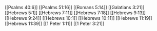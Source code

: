 [[Psalms 40:6]]
[[Psalms 51:16]]
[[Romans 5:14]]
[[Galatians 3:21]]
[[Hebrews 5:1]]
[[Hebrews 7:11]]
[[Hebrews 7:18]]
[[Hebrews 9:13]]
[[Hebrews 9:24]]
[[Hebrews 10:1]]
[[Hebrews 10:11]]
[[Hebrews 11:19]]
[[Hebrews 11:39]]
[[1 Peter 1:11]]
[[1 Peter 3:21]]

